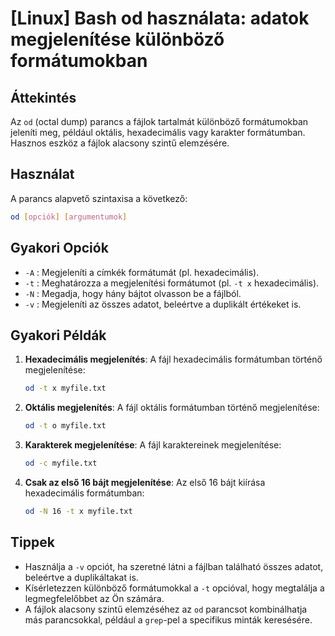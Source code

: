 # [Linux] Bash od használata: adatok megjelenítése különböző formátumokban

## Áttekintés
Az `od` (octal dump) parancs a fájlok tartalmát különböző formátumokban jeleníti meg, például oktális, hexadecimális vagy karakter formátumban. Hasznos eszköz a fájlok alacsony szintű elemzésére.

## Használat
A parancs alapvető szintaxisa a következő:

```bash
od [opciók] [argumentumok]
```

## Gyakori Opciók
- `-A` : Megjeleníti a címkék formátumát (pl. hexadecimális).
- `-t` : Meghatározza a megjelenítési formátumot (pl. `-t x` hexadecimális).
- `-N` : Megadja, hogy hány bájtot olvasson be a fájlból.
- `-v` : Megjeleníti az összes adatot, beleértve a duplikált értékeket is.

## Gyakori Példák
1. **Hexadecimális megjelenítés**:
   A fájl hexadecimális formátumban történő megjelenítése:
   ```bash
   od -t x myfile.txt
   ```

2. **Oktális megjelenítés**:
   A fájl oktális formátumban történő megjelenítése:
   ```bash
   od -t o myfile.txt
   ```

3. **Karakterek megjelenítése**:
   A fájl karaktereinek megjelenítése:
   ```bash
   od -c myfile.txt
   ```

4. **Csak az első 16 bájt megjelenítése**:
   Az első 16 bájt kiírása hexadecimális formátumban:
   ```bash
   od -N 16 -t x myfile.txt
   ```

## Tippek
- Használja a `-v` opciót, ha szeretné látni a fájlban található összes adatot, beleértve a duplikáltakat is.
- Kísérletezzen különböző formátumokkal a `-t` opcióval, hogy megtalálja a legmegfelelőbbet az Ön számára.
- A fájlok alacsony szintű elemzéséhez az `od` parancsot kombinálhatja más parancsokkal, például a `grep`-pel a specifikus minták keresésére.